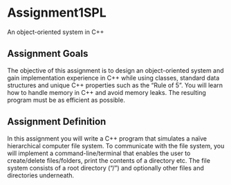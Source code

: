 # Assignment1SPL
An object-oriented system in C++

## Assignment Goals
The objective of this assignment is to design an object-oriented system and gain implementation
experience in C++ while using classes, standard data structures and unique C++ properties such
as the “Rule of 5”. You will learn how to handle memory in C++ and avoid memory leaks. The
resulting program must be as efficient as possible.
## Assignment Definition
In this assignment you will write a C++ program that simulates a naïve hierarchical computer file
system.
To communicate with the file system, you will implement a command-line/terminal that enables
the user to create/delete files/folders, print the contents of a directory etc.
The file system consists of a root directory (“/”) and optionally other files and directories
underneath.
